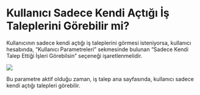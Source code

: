 # Kullanıcı Sadece Kendi Açtığı İş Taleplerini Görebilir mi?

Kullanıcının sadece kendi açtığı iş taleplerini görmesi isteniyorsa, kullanıcı hesabında, “Kullanıcı Parametreleri”  sekmesinde bulunan “Sadece Kendi Talep Ettiği İşleri Görebilsin” seçeneği işaretlenmelidir.

![](https://docsbimser.blob.core.windows.net/imagecontainer/Kul_kendi_actigi_istalep_view-4d1f0521-d1c3-4748-a84c-c8f99d109070.png)

Bu parametre aktif olduğu zaman, iş talep ana sayfasında, kullanıcı sadece kendi açtığı talepleri görebilir.

